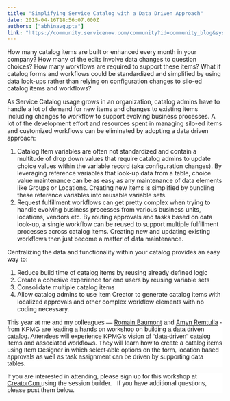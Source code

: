 ```yaml
---
title: "Simplifying Service Catalog with a Data Driven Approach"
date: 2015-04-16T18:56:07.000Z
authors: ["abhinavgupta"]
link: "https://community.servicenow.com/community?id=community_blog&sys_id=fa1e626ddbd0dbc01dcaf3231f96196d"
---
```

<p>How many catalog items are built or enhanced every month in your company? How many of the edits involve data changes to question choices? How many workflows are required to support these items? What if catalog forms and workflows could be standardized and simplified by using data look-ups rather than relying on configuration changes to silo-ed catalog items and workflows?</p><p></p><p>As Service Catalog usage grows in an organization, catalog admins have to handle a lot of demand for new items and changes to existing items including changes to workflow to support evolving business processes. A lot of the development effort and resources spent in managing silo-ed items and customized workflows can be eliminated by adopting a data driven approach:</p><p></p><ol style="list-style-type: decimal;"><li>Catalog Item variables are often not standardized and contain a multitude of drop down values that require catalog admins to update choice values within the variable record (aka configuration changes). By leveraging reference variables that look-up data from a table, choice value maintenance can be as easy as any maintenance of data elements like Groups or Locations. Creating new items is simplified by bundling these reference variables into reusable variable sets.</li><li>Request fulfillment workflows can get pretty complex when trying to handle evolving business processes from various business units, locations, vendors etc. By routing approvals and tasks based on data look-up, a single workflow can be reused to support multiple fulfillment processes across catalog items. Creating new and updating existing workflows then just become a matter of data maintenance.</li></ol><p></p><p>Centralizing the data and functionality within your catalog provides an easy way to:</p><ol style="list-style-type: decimal;"><li>Reduce build time of catalog items by reusing already defined logic</li><li>Create a cohesive experience for end users by reusing variable sets</li><li>Consolidate multiple catalog items</li><li>Allow catalog admins to use Item Creator to generate catalog items with localized approvals and other complex workflow elements with no coding necessary.</li></ol><p></p><p style="margin-bottom: .0001pt; background: white;"><span style="font-size: 11pt; font-family: Calibri, sans-serif;">This year at </span><a __jive_macro_name="tag" class="jive_macro_tag jive_macro" data-orig-content="creatorcon" href="javascript:;" tag="creatorcon"></a><span style="font-size: 11pt; font-family: Calibri, sans-serif;"> me and my colleagues — </span><a title="Romain Baumont" __default_attr="17817" __jive_macro_name="user" class="jive_macro_user jive_macro" data-orig-content="Romain Baumont" href="/community?id=community_user_profile&user=3692de2ddbd81fc09c9ffb651f961967">Romain Baumont</a><span style="font-size: 11pt; font-family: Calibri, sans-serif;"> and </span><a title="Amyn Remtulla" __default_attr="8492" __jive_macro_name="user" class="jive_macro_user jive_macro" data-orig-content="Amyn Remtulla" href="/community?id=community_user_profile&user=459f022ddb181fc09c9ffb651f96195a">Amyn Remtulla</a><span style="font-family: Calibri, sans-serif;"><span style="font-size: 11pt;"> - from KPMG are leading a hands on workshop on building a data driven catalog. Attendees will experience KPMG's vision of "data-driven" catalog items and associated workflows. They will learn how to create a catalog items using Item Designer in which </span><span style="font-size: 14.6666669845581px;">select-able</span><span style="font-size: 11pt;"> options on the form, location based approvals as well as task assignment can be driven by supporting data tables. </span></span></p><p></p><p style="margin-bottom: .0001pt; background: white;"><span style="font-size: 11.0pt; font-family: 'Calibri',sans-serif;">If you are interested in attending, please sign up for this workshop at </span><a _jive_internal="true" href="/community/knowledge-user-conference/knowledge15/content-programs/creatorcon"><span style="font-size: 11.0pt; font-family: 'Calibri',sans-serif;">CreatorCon </span></a><span style="font-size: 11.0pt; font-family: 'Calibri',sans-serif;">using the session builder.   If you have additional questions, please post them below.</span></p>